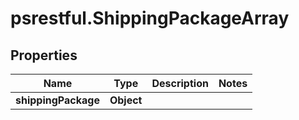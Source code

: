 # psrestful.ShippingPackageArray

## Properties
Name | Type | Description | Notes
------------ | ------------- | ------------- | -------------
**shippingPackage** | **Object** |  | 
